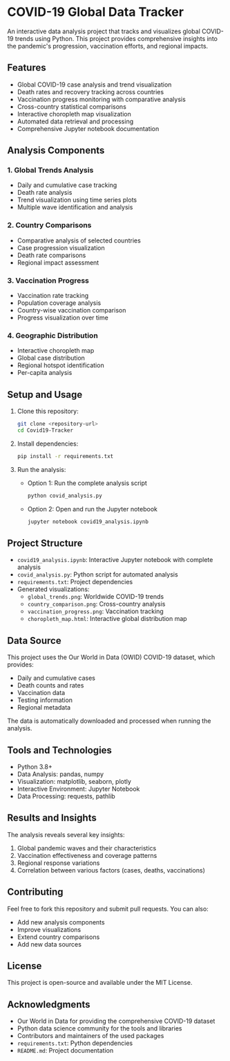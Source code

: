 # COVID-19 Global Data Tracker

An interactive data analysis project that tracks and visualizes global COVID-19 trends using Python. This project provides comprehensive insights into the pandemic's progression, vaccination efforts, and regional impacts.

## Features

- Global COVID-19 case analysis and trend visualization
- Death rates and recovery tracking across countries
- Vaccination progress monitoring with comparative analysis
- Cross-country statistical comparisons
- Interactive choropleth map visualization
- Automated data retrieval and processing
- Comprehensive Jupyter notebook documentation

## Analysis Components

### 1. Global Trends Analysis
- Daily and cumulative case tracking
- Death rate analysis
- Trend visualization using time series plots
- Multiple wave identification and analysis

### 2. Country Comparisons
- Comparative analysis of selected countries
- Case progression visualization
- Death rate comparisons
- Regional impact assessment

### 3. Vaccination Progress
- Vaccination rate tracking
- Population coverage analysis
- Country-wise vaccination comparison
- Progress visualization over time

### 4. Geographic Distribution
- Interactive choropleth map
- Global case distribution
- Regional hotspot identification
- Per-capita analysis

## Setup and Usage

1. Clone this repository:
   ```bash
   git clone <repository-url>
   cd Covid19-Tracker
   ```

2. Install dependencies:
   ```bash
   pip install -r requirements.txt
   ```

3. Run the analysis:
   - Option 1: Run the complete analysis script
     ```bash
     python covid_analysis.py
     ```
   - Option 2: Open and run the Jupyter notebook
     ```bash
     jupyter notebook covid19_analysis.ipynb
     ```

## Project Structure

- `covid19_analysis.ipynb`: Interactive Jupyter notebook with complete analysis
- `covid_analysis.py`: Python script for automated analysis
- `requirements.txt`: Project dependencies
- Generated visualizations:
  - `global_trends.png`: Worldwide COVID-19 trends
  - `country_comparison.png`: Cross-country analysis
  - `vaccination_progress.png`: Vaccination tracking
  - `choropleth_map.html`: Interactive global distribution map

## Data Source

This project uses the Our World in Data (OWID) COVID-19 dataset, which provides:
- Daily and cumulative cases
- Death counts and rates
- Vaccination data
- Testing information
- Regional metadata

The data is automatically downloaded and processed when running the analysis.

## Tools and Technologies

- Python 3.8+
- Data Analysis: pandas, numpy
- Visualization: matplotlib, seaborn, plotly
- Interactive Environment: Jupyter Notebook
- Data Processing: requests, pathlib

## Results and Insights

The analysis reveals several key insights:
1. Global pandemic waves and their characteristics
2. Vaccination effectiveness and coverage patterns
3. Regional response variations
4. Correlation between various factors (cases, deaths, vaccinations)

## Contributing

Feel free to fork this repository and submit pull requests. You can also:
- Add new analysis components
- Improve visualizations
- Extend country comparisons
- Add new data sources

## License

This project is open-source and available under the MIT License.

## Acknowledgments

- Our World in Data for providing the comprehensive COVID-19 dataset
- Python data science community for the tools and libraries
- Contributors and maintainers of the used packages
- `requirements.txt`: Python dependencies
- `README.md`: Project documentation